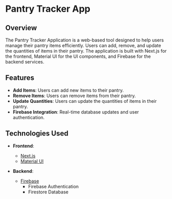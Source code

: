 # Pantry Tracker App 

## Overview

The Pantry Tracker Application is a web-based tool designed to help users manage their pantry items efficiently. Users can add, remove, and update the quantities of items in their pantry. The application is built with Next.js for the frontend, Material UI for the UI components, and Firebase for the backend services.

## Features

- **Add Items**: Users can add new items to their pantry.
- **Remove Items**: Users can remove items from their pantry.
- **Update Quantities**: Users can update the quantities of items in their pantry.
- **Firebase Integration**: Real-time database updates and user authentication.

## Technologies Used

- **Frontend**: 
  - [Next.js](https://nextjs.org/)
  - [Material UI](https://mui.com/)

- **Backend**: 
  - [Firebase](https://firebase.google.com/)
    - Firebase Authentication
    - Firestore Database

